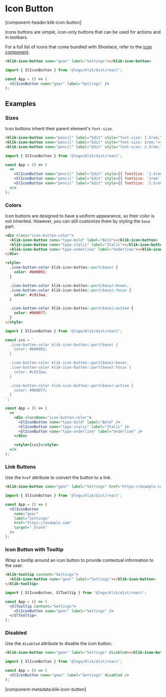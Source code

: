 # Icon Button

[component-header:klik-icon-button]

Icons buttons are simple, icon-only buttons that can be used for actions and in toolbars.

For a full list of icons that come bundled with Shoelace, refer to the [icon component](/components/icon).

```html preview
<klik-icon-button name="gear" label="Settings"></klik-icon-button>
```

```jsx react
import { SlIconButton } from '@lego/klik/dist/react';

const App = () => (
  <SlIconButton name="gear" label="Settings" />
);
```

## Examples

### Sizes

Icon buttons inherit their parent element's `font-size`.

```html preview
<klik-icon-button name="pencil" label="Edit" style="font-size: 1.5rem;"></klik-icon-button>
<klik-icon-button name="pencil" label="Edit" style="font-size: 2rem;"></klik-icon-button>
<klik-icon-button name="pencil" label="Edit" style="font-size: 2.5rem;"></klik-icon-button>
```

```jsx react
import { SlIconButton } from '@lego/klik/dist/react';

const App = () => (
  <>
    <SlIconButton name="pencil" label="Edit" style={{ fontSize: '1.5rem' }} />
    <SlIconButton name="pencil" label="Edit" style={{ fontSize: '2rem' }} />
    <SlIconButton name="pencil" label="Edit" style={{ fontSize: '2.5rem' }} />
  </>
);
```

### Colors

Icon buttons are designed to have a uniform appearance, so their color is not inherited. However, you can still customize them by styling the `base` part.

```html preview
<div class="icon-button-color">
  <klik-icon-button name="type-bold" label="Bold"></klik-icon-button>
  <klik-icon-button name="type-italic" label="Italic"></klik-icon-button>
  <klik-icon-button name="type-underline" label="Underline"></klik-icon-button>
</div>

<style>
  .icon-button-color klik-icon-button::part(base) {
    color: #b00091;
  }

  .icon-button-color klik-icon-button::part(base):hover,
  .icon-button-color klik-icon-button::part(base):focus {
    color: #c913aa;
  }

  .icon-button-color klik-icon-button::part(base):active {
    color: #960077;
  }
</style>
```

```jsx react
import { SlIconButton } from '@lego/klik/dist/react';

const css = `
  .icon-button-color klik-icon-button::part(base) {
    color: #b00091;
  }

  .icon-button-color klik-icon-button::part(base):hover,
  .icon-button-color klik-icon-button::part(base):focus {
    color: #c913aa;
  }

  .icon-button-color klik-icon-button::part(base):active {
    color: #960077;
  }
`;

const App = () => (
  <>
    <div className="icon-button-color">
      <SlIconButton name="type-bold" label="Bold" />
      <SlIconButton name="type-italic" label="Italic" />
      <SlIconButton name="type-underline" label="Underline" />
    </div>

    <style>{css}</style>
  </>
);
```

### Link Buttons

Use the `href` attribute to convert the button to a link.

```html preview
<klik-icon-button name="gear" label="Settings" href="https://example.com" target="_blank"></klik-icon-button>
```

```jsx react
import { SlIconButton } from '@lego/klik/dist/react';

const App = () => (
  <SlIconButton 
    name="gear" 
    label="Settings" 
    href="https://example.com" 
    target="_blank"
  />
);
```

### Icon Button with Tooltip

Wrap a tooltip around an icon button to provide contextual information to the user.

```html preview
<klik-tooltip content="Settings">
  <klik-icon-button name="gear" label="Settings"></klik-icon-button>
</klik-tooltip>
```

```jsx react
import { SlIconButton, SlTooltip } from '@lego/klik/dist/react';

const App = () => (
  <SlTooltip content="Settings">
    <SlIconButton name="gear" label="Settings" />
  </SlTooltip>
);
```

### Disabled

Use the `disabled` attribute to disable the icon button.

```html preview
<klik-icon-button name="gear" label="Settings" disabled></klik-icon-button>
```

```jsx react
import { SlIconButton } from '@lego/klik/dist/react';

const App = () => (
  <SlIconButton name="gear" label="Settings" disabled />
);
```

[component-metadata:klik-icon-button]
